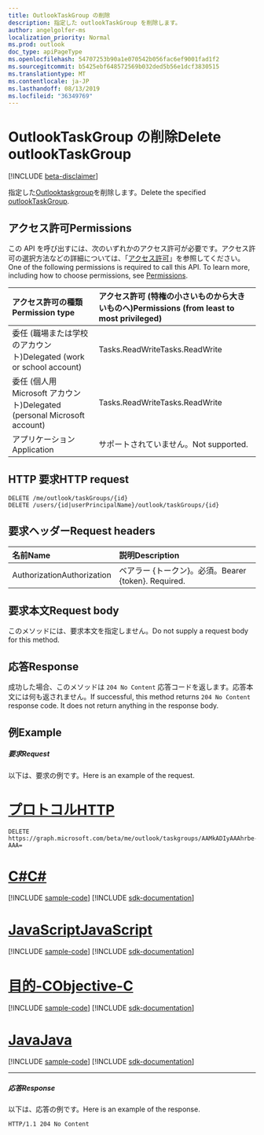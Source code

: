 ```yaml
---
title: OutlookTaskGroup の削除
description: 指定した outlookTaskGroup を削除します。
author: angelgolfer-ms
localization_priority: Normal
ms.prod: outlook
doc_type: apiPageType
ms.openlocfilehash: 54707253b90a1e070542b056fac6ef9001fad1f2
ms.sourcegitcommit: b5425ebf648572569b032ded5b56e1dcf3830515
ms.translationtype: MT
ms.contentlocale: ja-JP
ms.lasthandoff: 08/13/2019
ms.locfileid: "36349769"
---
```

# <a name="delete-outlooktaskgroup"></a><span data-ttu-id="f3417-103">OutlookTaskGroup の削除</span><span class="sxs-lookup"><span data-stu-id="f3417-103">Delete outlookTaskGroup</span></span>

[!INCLUDE [beta-disclaimer](../../includes/beta-disclaimer.md)]

<span data-ttu-id="f3417-104">指定した[Outlooktaskgroup](../resources/outlooktaskgroup.md)を削除します。</span><span class="sxs-lookup"><span data-stu-id="f3417-104">Delete the specified [outlookTaskGroup](../resources/outlooktaskgroup.md).</span></span>
## <a name="permissions"></a><span data-ttu-id="f3417-105">アクセス許可</span><span class="sxs-lookup"><span data-stu-id="f3417-105">Permissions</span></span>
<span data-ttu-id="f3417-p101">この API を呼び出すには、次のいずれかのアクセス許可が必要です。アクセス許可の選択方法などの詳細については、「[アクセス許可](/graph/permissions-reference)」を参照してください。</span><span class="sxs-lookup"><span data-stu-id="f3417-p101">One of the following permissions is required to call this API. To learn more, including how to choose permissions, see [Permissions](/graph/permissions-reference).</span></span>

|<span data-ttu-id="f3417-108">アクセス許可の種類</span><span class="sxs-lookup"><span data-stu-id="f3417-108">Permission type</span></span>      | <span data-ttu-id="f3417-109">アクセス許可 (特権の小さいものから大きいものへ)</span><span class="sxs-lookup"><span data-stu-id="f3417-109">Permissions (from least to most privileged)</span></span>              |
|:--------------------|:---------------------------------------------------------|
|<span data-ttu-id="f3417-110">委任 (職場または学校のアカウント)</span><span class="sxs-lookup"><span data-stu-id="f3417-110">Delegated (work or school account)</span></span> | <span data-ttu-id="f3417-111">Tasks.ReadWrite</span><span class="sxs-lookup"><span data-stu-id="f3417-111">Tasks.ReadWrite</span></span>    |
|<span data-ttu-id="f3417-112">委任 (個人用 Microsoft アカウント)</span><span class="sxs-lookup"><span data-stu-id="f3417-112">Delegated (personal Microsoft account)</span></span> | <span data-ttu-id="f3417-113">Tasks.ReadWrite</span><span class="sxs-lookup"><span data-stu-id="f3417-113">Tasks.ReadWrite</span></span>    |
|<span data-ttu-id="f3417-114">アプリケーション</span><span class="sxs-lookup"><span data-stu-id="f3417-114">Application</span></span> | <span data-ttu-id="f3417-115">サポートされていません。</span><span class="sxs-lookup"><span data-stu-id="f3417-115">Not supported.</span></span> |

## <a name="http-request"></a><span data-ttu-id="f3417-116">HTTP 要求</span><span class="sxs-lookup"><span data-stu-id="f3417-116">HTTP request</span></span>
<!-- { "blockType": "ignored" } -->
```http
DELETE /me/outlook/taskGroups/{id}
DELETE /users/{id|userPrincipalName}/outlook/taskGroups/{id}
```
## <a name="request-headers"></a><span data-ttu-id="f3417-117">要求ヘッダー</span><span class="sxs-lookup"><span data-stu-id="f3417-117">Request headers</span></span>
| <span data-ttu-id="f3417-118">名前</span><span class="sxs-lookup"><span data-stu-id="f3417-118">Name</span></span>       | <span data-ttu-id="f3417-119">説明</span><span class="sxs-lookup"><span data-stu-id="f3417-119">Description</span></span>|
|:---------------|:----------|
| <span data-ttu-id="f3417-120">Authorization</span><span class="sxs-lookup"><span data-stu-id="f3417-120">Authorization</span></span>  | <span data-ttu-id="f3417-p102">ベアラー {トークン}。必須。</span><span class="sxs-lookup"><span data-stu-id="f3417-p102">Bearer {token}. Required.</span></span> |

## <a name="request-body"></a><span data-ttu-id="f3417-123">要求本文</span><span class="sxs-lookup"><span data-stu-id="f3417-123">Request body</span></span>
<span data-ttu-id="f3417-124">このメソッドには、要求本文を指定しません。</span><span class="sxs-lookup"><span data-stu-id="f3417-124">Do not supply a request body for this method.</span></span>

## <a name="response"></a><span data-ttu-id="f3417-125">応答</span><span class="sxs-lookup"><span data-stu-id="f3417-125">Response</span></span>

<span data-ttu-id="f3417-p103">成功した場合、このメソッドは `204 No Content` 応答コードを返します。応答本文には何も返されません。</span><span class="sxs-lookup"><span data-stu-id="f3417-p103">If successful, this method returns `204 No Content` response code. It does not return anything in the response body.</span></span>

## <a name="example"></a><span data-ttu-id="f3417-128">例</span><span class="sxs-lookup"><span data-stu-id="f3417-128">Example</span></span>
##### <a name="request"></a><span data-ttu-id="f3417-129">要求</span><span class="sxs-lookup"><span data-stu-id="f3417-129">Request</span></span>
<span data-ttu-id="f3417-130">以下は、要求の例です。</span><span class="sxs-lookup"><span data-stu-id="f3417-130">Here is an example of the request.</span></span>

# <a name="httptabhttp"></a>[<span data-ttu-id="f3417-131">プロトコル</span><span class="sxs-lookup"><span data-stu-id="f3417-131">HTTP</span></span>](#tab/http)
<!-- {
  "blockType": "request",
  "name": "delete_outlooktaskgroup"
}-->
```http
DELETE https://graph.microsoft.com/beta/me/outlook/taskgroups/AAMkADIyAAAhrbe-AAA=
```
# <a name="ctabcsharp"></a>[<span data-ttu-id="f3417-132">C#</span><span class="sxs-lookup"><span data-stu-id="f3417-132">C#</span></span>](#tab/csharp)
[!INCLUDE [sample-code](../includes/snippets/csharp/delete-outlooktaskgroup-csharp-snippets.md)]
[!INCLUDE [sdk-documentation](../includes/snippets/snippets-sdk-documentation-link.md)]

# <a name="javascripttabjavascript"></a>[<span data-ttu-id="f3417-133">JavaScript</span><span class="sxs-lookup"><span data-stu-id="f3417-133">JavaScript</span></span>](#tab/javascript)
[!INCLUDE [sample-code](../includes/snippets/javascript/delete-outlooktaskgroup-javascript-snippets.md)]
[!INCLUDE [sdk-documentation](../includes/snippets/snippets-sdk-documentation-link.md)]

# <a name="objective-ctabobjc"></a>[<span data-ttu-id="f3417-134">目的-C</span><span class="sxs-lookup"><span data-stu-id="f3417-134">Objective-C</span></span>](#tab/objc)
[!INCLUDE [sample-code](../includes/snippets/objc/delete-outlooktaskgroup-objc-snippets.md)]
[!INCLUDE [sdk-documentation](../includes/snippets/snippets-sdk-documentation-link.md)]

# <a name="javatabjava"></a>[<span data-ttu-id="f3417-135">Java</span><span class="sxs-lookup"><span data-stu-id="f3417-135">Java</span></span>](#tab/java)
[!INCLUDE [sample-code](../includes/snippets/java/delete-outlooktaskgroup-java-snippets.md)]
[!INCLUDE [sdk-documentation](../includes/snippets/snippets-sdk-documentation-link.md)]

---

##### <a name="response"></a><span data-ttu-id="f3417-136">応答</span><span class="sxs-lookup"><span data-stu-id="f3417-136">Response</span></span>
<span data-ttu-id="f3417-137">以下は、応答の例です。</span><span class="sxs-lookup"><span data-stu-id="f3417-137">Here is an example of the response.</span></span>
<!-- {
  "blockType": "response",
  "truncated": true
} -->
```http
HTTP/1.1 204 No Content
```

<!-- uuid: 8fcb5dbc-d5aa-4681-8e31-b001d5168d79
2015-10-25 14:57:30 UTC -->
<!--
{
  "type": "#page.annotation",
  "description": "Delete outlookTaskGroup",
  "keywords": "",
  "section": "documentation",
  "tocPath": "",
  "suppressions": [
  ]
}
-->
